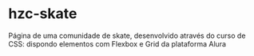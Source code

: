 # hzc-skate
Página de uma comunidade de skate, desenvolvido através do curso de CSS: dispondo elementos com Flexbox e Grid da plataforma Alura
